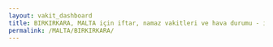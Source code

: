 ```yaml
---
layout: vakit_dashboard
title: BIRKIRKARA, MALTA için iftar, namaz vakitleri ve hava durumu - ilçe/eyalet seç
permalink: /MALTA/BIRKIRKARA/
---
```


<script type="text/javascript">
  var GLOBAL_COUNTRY = 'MALTA';
  var GLOBAL_CITY = 'BIRKIRKARA';
  var GLOBAL_STATE = '';
  var lat = 72;
  var lon = 21;
</script>
